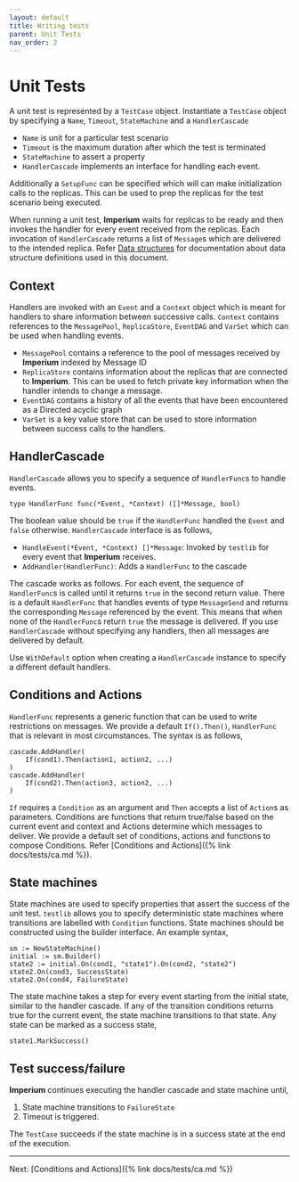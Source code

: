 ```yaml
---
layout: default
title: Writing tests
parent: Unit Tests
nav_order: 2
---
```


# Unit Tests

A unit test is represented by a `TestCase` object. Instantiate a `TestCase` object by specifying a `Name`, `Timeout`, `StateMachine` and a `HandlerCascade`

- `Name` is unit for a particular test scenario
- `Timeout` is the maximum duration after which the test is terminated
- `StateMachine` to assert a property
- `HandlerCascade` implements an interface for handling each event.

Additionally a `SetupFunc` can be specified which will can make initialization calls to the replicas. This can be used to prep the replicas for the test scenario being executed.

When running a unit test, **Imperium** waits for replicas to be ready and then invokes the handler for every event received from the replicas. Each invocation of `HandlerCascade` returns a list of `Message`s which are delivered to the intended replica. Refer [Data structures](https://pkg.go.dev/github.com/ds-test-framework/scheduler@v1.9.4/types) for documentation about data structure definitions used in this document.

## Context

Handlers are invoked with an `Event` and a `Context` object which is meant for handlers to share information between successive calls. `Context` contains references to the `MessagePool`, `ReplicaStore`, `EventDAG` and `VarSet` which can be used when handling events.

- `MessagePool` contains a reference to the pool of messages received by **Imperium** indexed by Message ID
- `ReplicaStore` contains information about the replicas that are connected to **Imperium**. This can be used to fetch private key information when the handler intends to change a message.
- `EventDAG` contains a history of all the events that have been encountered as a Directed acyclic graph
- `VarSet` is a key value store that can be used to store information between success calls to the handlers.

## HandlerCascade

`HandlerCascade` allows you to specify a sequence of `HandlerFunc`s to handle events. 

```
type HandlerFunc func(*Event, *Context) ([]*Message, bool)
```

The boolean value should be `true` if the `HandlerFunc` handled the `Event` and `false` otherwise. `HandlerCascade` interface is as follows,

- `HandleEvent(*Event, *Context) []*Message`: Invoked by `testlib` for every event that **Imperium** receives.
- `AddHandler(HandlerFunc)`: Adds a `HandlerFunc` to the cascade

The cascade works as follows. For each event, the sequence of `HandlerFunc`s is called until it returns `true` in the second return value. There is a default `HandlerFunc` that handles events of type `MessageSend` and returns the corresponding `Message` referenced by the event. This means that when none of the `HandlerFunc`s return `true` the message is delivered. If you use `HandlerCascade` without specifying any handlers, then all messages are delivered by default.

Use `WithDefault` option when creating a `HandlerCascade` instance to specify a different default handlers.

## Conditions and Actions

`HandlerFunc` represents a generic function that can be used to write restrictions on messages. We provide a default `If().Then()`, `HandlerFunc` that is relevant in most circumstances. The syntax is as follows,

```
cascade.AddHandler(
    If(cond1).Then(action1, action2, ...)
)
cascade.AddHandler(
    If(cond2).Then(action3, action2, ...)
)
```

`If` requires a `Condition` as an argument and `Then` accepts a list of `Action`s as parameters. Conditions are functions that return true/false based on the current event and context and Actions determine which messages to deliver. We provide a default set of conditions, actions and functions to compose Conditions. Refer [Conditions and Actions]({% link docs/tests/ca.md %}).

## State machines

State machines are used to specify properties that assert the success of the unit test. `testlib` allows you to specify deterministic state machines where transitions are labelled with `Condition` functions. State machines should be constructed using the builder interface. An example syntax,

```
sm := NewStateMachine()
initial := sm.Builder()
state2 := initial.On(cond1, "state1").On(cond2, "state2")
state2.On(cond3, SuccessState)
state2.On(cond4, FailureState)
```

The state machine takes a step for every event starting from the initial state, similar to the handler cascade. If any of the transition conditions returns true for the current event, the state machine transitions to that state. Any state can be marked as a success state,

```
state1.MarkSuccess()
```

## Test success/failure

**Imperium** continues executing the handler cascade and state machine until,

1. State machine transitions to `FailureState`
2. Timeout is triggered.

The `TestCase` succeeds if the state machine is in a success state at the end of the execution.

---

Next: [Conditions and Actions]({% link docs/tests/ca.md %})
